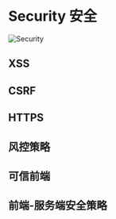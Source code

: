 # Security 安全

![Security](https://cdn.jsdelivr.net/gh/dancingjasonxiao/resource/img/Security.png)

## XSS

## CSRF

## HTTPS

## 风控策略

## 可信前端

## 前端-服务端安全策略
